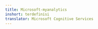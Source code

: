 ```yaml
---
title: Microsoft-myanalytics
inshort: terdefinisi
translator: Microsoft Cognitive Services
---
```





